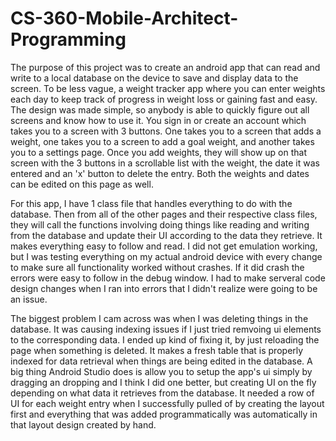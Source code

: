# CS-360-Mobile-Architect-Programming

The purpose of this project was to create an android app that can read and write to a local database on the device to save and display data to the screen. To be less vague, a weight tracker app where you can enter weights each day to keep track of progress in weight loss or gaining fast and easy. The design was made simple, so anybody is able to quickly figure out all screens and know how to use it. You sign in or create an account which takes you to a screen with 3 buttons. One takes you to a screen that adds a weight, one takes you to a screen to add a goal weight, and another takes you to a  settings page. Once you add weights, they will show up on that screen with the 3 buttons in a scrollable list with the weight, the date it was entered and an 'x' button to delete the entry. Both the weights and dates can be edited on this page as well.

For this app, I have 1 class file that handles everything to do with the database. Then from all of the other pages and their respective class files, they will call the functions involving doing things like reading and writing from the database and update their UI according to the data they retrieve. It makes everything easy to follow and read. I did not get emulation working, but I was testing everything on my actual android device with every change to make sure all functionality worked without crashes. If it did crash the errors were easy to follow in the debug window. I had to make serveral code design changes when I ran into errors that I didn't realize were going to be an issue.

The biggest problem I cam across was when I was deleting things in the database. It was causing indexing issues if I just tried remvoing ui elements to the corresponding data. I ended up kind of fixing it, by just reloading the page when something is deleted. It makes a fresh table that is properly indexed for data retrieval when things are being edited in the database. A big thing Android Studio does is allow you to setup the app's ui simply by dragging an dropping and I think I did one better, but creating UI on the fly depending on what data it retrieves from the database. It needed a row of UI for each weight entry when I successfully pulled of by creating the layout first and everything that was added programmatically was automatically in that layout design created by hand.
